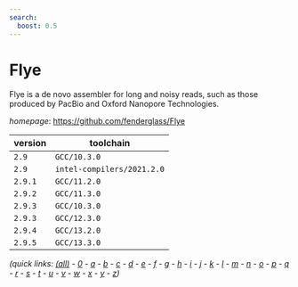 ```yaml
---
search:
  boost: 0.5
---
```

# Flye

Flye is a de novo assembler for long and noisy reads, such as those produced by PacBio  and Oxford Nanopore Technologies.

*homepage*: <https://github.com/fenderglass/Flye>

version | toolchain
--------|----------
``2.9`` | ``GCC/10.3.0``
``2.9`` | ``intel-compilers/2021.2.0``
``2.9.1`` | ``GCC/11.2.0``
``2.9.2`` | ``GCC/11.3.0``
``2.9.3`` | ``GCC/10.3.0``
``2.9.3`` | ``GCC/12.3.0``
``2.9.4`` | ``GCC/13.2.0``
``2.9.5`` | ``GCC/13.3.0``


*(quick links: [(all)](../index.md) - [0](../0/index.md) - [a](../a/index.md) - [b](../b/index.md) - [c](../c/index.md) - [d](../d/index.md) - [e](../e/index.md) - [f](../f/index.md) - [g](../g/index.md) - [h](../h/index.md) - [i](../i/index.md) - [j](../j/index.md) - [k](../k/index.md) - [l](../l/index.md) - [m](../m/index.md) - [n](../n/index.md) - [o](../o/index.md) - [p](../p/index.md) - [q](../q/index.md) - [r](../r/index.md) - [s](../s/index.md) - [t](../t/index.md) - [u](../u/index.md) - [v](../v/index.md) - [w](../w/index.md) - [x](../x/index.md) - [y](../y/index.md) - [z](../z/index.md))*

